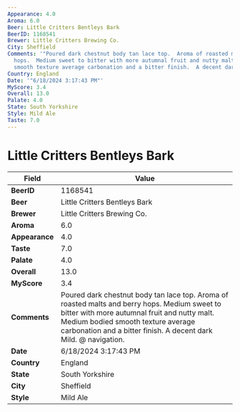 ```yaml
---
Appearance: 4.0
Aroma: 6.0
Beer: Little Critters Bentleys Bark
BeerID: 1168541
Brewer: Little Critters Brewing Co.
City: Sheffield
Comments: '"Poured dark chestnut body tan lace top.  Aroma of roasted malts and berry
  hops.  Medium sweet to bitter with more autumnal fruit and nutty malt. Medium bodied
  smooth texture average carbonation and a bitter finish.  A decent dark Mild. @ navigation."'
Country: England
Date: '"6/18/2024 3:17:43 PM"'
MyScore: 3.4
Overall: 13.0
Palate: 4.0
State: South Yorkshire
Style: Mild Ale
Taste: 7.0
---
```


# Little Critters Bentleys Bark

| Field         | Value |
|---------------|-------|
| **BeerID** | 1168541 |
| **Beer** | Little Critters Bentleys Bark |
| **Brewer** | Little Critters Brewing Co. |
| **Aroma** | 6.0 |
| **Appearance** | 4.0 |
| **Taste** | 7.0 |
| **Palate** | 4.0 |
| **Overall** | 13.0 |
| **MyScore** | 3.4 |
| **Comments** | Poured dark chestnut body tan lace top.  Aroma of roasted malts and berry hops.  Medium sweet to bitter with more autumnal fruit and nutty malt. Medium bodied smooth texture average carbonation and a bitter finish.  A decent dark Mild. @ navigation. |
| **Date** | 6/18/2024 3:17:43 PM |
| **Country** | England |
| **State** | South Yorkshire |
| **City** | Sheffield |
| **Style** | Mild Ale |

